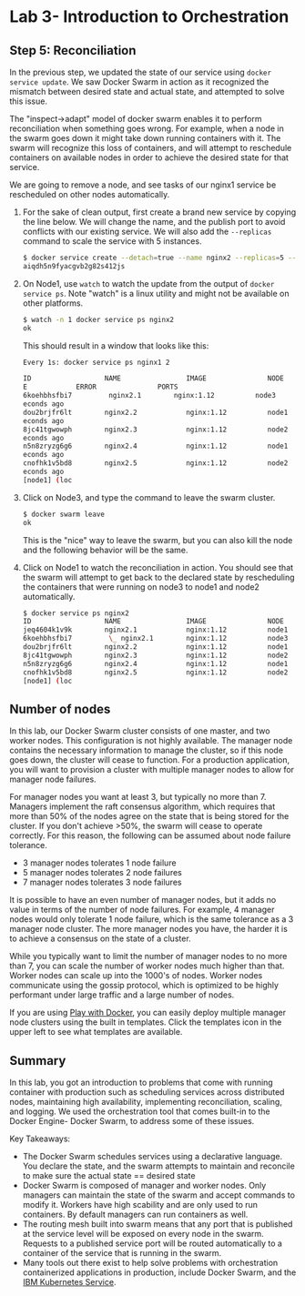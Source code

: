 # Lab 3- Introduction to Orchestration

## Step 5: Reconciliation

In the previous step, we updated the state of our service using `docker service update`. We saw Docker Swarm in action as it recognized the mismatch between desired state and actual state, and attempted to solve this issue.

The "inspect->adapt" model of docker swarm enables it to perform reconciliation when something goes wrong. For example, when a node in the swarm goes down it might take down running containers with it. The swarm will recognize this loss of containers, and will attempt to reschedule containers on available nodes in order to achieve the desired state for that service.

We are going to remove a node, and see tasks of our nginx1 service be rescheduled on other nodes automatically.

1. For the sake of clean output, first create a brand new service by copying the line below. We will change the name, and the publish port to avoid conflicts with our existing service. We will also add the `--replicas` command to scale the service with 5 instances.

    ```sh
    $ docker service create --detach=true --name nginx2 --replicas=5 --publish 81:80  --mount source=/etc/hostname,target=/usr/share/nginx/html/index.html,type=bind,ro nginx:1.12
    aiqdh5n9fyacgvb2g82s412js
    ```

1. On Node1, use `watch` to watch the update from the output of `docker service ps`. Note "watch" is a linux utility and might not be available on other platforms.

    ```sh
    $ watch -n 1 docker service ps nginx2
    ok
    ```

    This should result in a window that looks like this:

    ```sh
    Every 1s: docker service ps nginx1 2                                                                                              2017-05-12 15:29:20

    ID                  NAME                IMAGE               NODE                DESIRED STATE       CURRENT STAT
    E            ERROR               PORTS
    6koehbhsfbi7         nginx2.1        nginx:1.12          node3               Running            Running 21 s
    econds ago
    dou2brjfr6lt        nginx2.2            nginx:1.12          node1               Running             Running 26 s
    econds ago
    8jc41tgwowph        nginx2.3            nginx:1.12          node2               Running             Running 27 s
    econds ago
    n5n8zryzg6g6        nginx2.4            nginx:1.12          node1               Running             Running 26 s
    econds ago
    cnofhk1v5bd8        nginx2.5            nginx:1.12          node2               Running             Running 27 s
    econds ago
    [node1] (loc
    ```

1. Click on Node3, and type the command to leave the swarm cluster.

    ```sh
    $ docker swarm leave
    ok
    ```

    This is the "nice" way to leave the swarm, but you can also kill the node and the following behavior will be the same.

1. Click on Node1 to watch the reconciliation in action. You should see that the swarm will attempt to get back to the declared state by rescheduling the containers that were running on node3 to node1 and node2 automatically.

    ```sh
    $ docker service ps nginx2
    ID                  NAME                IMAGE               NODE                DESIRED STATE       CURRENT STATE            ERROR               PORTS
    jeq4604k1v9k        nginx2.1            nginx:1.12          node1               Running             Running 5 seconds ago
    6koehbhsfbi7         \_ nginx2.1        nginx:1.12          node3               Shutdown            Running 21 seconds ago
    dou2brjfr6lt        nginx2.2            nginx:1.12          node1               Running             Running 26 seconds ago
    8jc41tgwowph        nginx2.3            nginx:1.12          node2               Running             Running 27 seconds ago
    n5n8zryzg6g6        nginx2.4            nginx:1.12          node1               Running             Running 26 seconds ago
    cnofhk1v5bd8        nginx2.5            nginx:1.12          node2               Running             Running 27 seconds ago
    [node1] (loc
    ```

## Number of nodes

In this lab, our Docker Swarm cluster consists of one master, and two worker nodes. This configuration is not highly available. The manager node contains the necessary information to manage the cluster, so if this node goes down, the cluster will cease to function. For a production application, you will want to provision a cluster with multiple manager nodes to allow for manager node failures.

For manager nodes you want at least 3, but typically no more than 7. Managers implement the raft consensus algorithm, which requires that more than 50% of the nodes agree on the state that is being stored for the cluster. If you don't achieve >50%, the swarm will cease to operate correctly. For this reason, the following can be assumed about node failure tolerance.

* 3 manager nodes tolerates 1 node failure
* 5 manager nodes tolerates 2 node failures
* 7 manager nodes tolerates 3 node failures

It is possible to have an even number of manager nodes, but it adds no value in terms of the number of node failures. For example, 4 manager nodes would only tolerate 1 node failure, which is the same tolerance as a 3 manager node cluster. The more manager nodes you have, the harder it is to achieve a consensus on the state of a cluster.

While you typically want to limit the number of manager nodes to no more than 7, you can scale the number of worker nodes much higher than that. Worker nodes can scale up into the 1000's of nodes. Worker nodes communicate using the gossip protocol, which is optimized to be highly performant under large traffic and a large number of nodes.

If you are using [Play with Docker](http://play-with-docker.com), you can easily deploy multiple manager node clusters using the built in templates. Click the templates icon in the upper left to see what templates are available.

## Summary

In this lab, you got an introduction to problems that come with running container with production such as scheduling services across distributed nodes, maintaining high availability, implementing reconciliation, scaling, and logging. We used the orchestration tool that comes built-in to the Docker Engine- Docker Swarm, to address some of these issues.

Key Takeaways:

* The Docker Swarm schedules services using a declarative language. You declare the state, and the swarm attempts to maintain and reconcile to make sure the actual state == desired state
* Docker Swarm is composed of manager and worker nodes. Only managers can maintain the state of the swarm and accept commands to modify it. Workers have high scability and are only  used to run containers. By default managers can run containers as well.
* The routing mesh built into swarm means that any port that is published at the service level will be exposed on every node in the swarm. Requests to a published service port will be routed automatically to a container of the service that is running in the swarm.
* Many tools out there exist to help solve problems with orchestration containerized applications in production, include Docker Swarm, and the [IBM Kubernetes Service](https://cloud.ibm.com/kubernetes/catalog/create).
